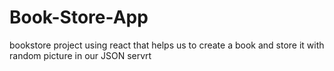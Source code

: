 # Book-Store-App
bookstore project using react that helps us to create a book and store it with random picture in our JSON servrt
